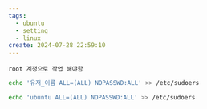 ```yaml
---
tags:
  - ubuntu
  - setting
  - linux
create: 2024-07-28 22:59:10
---
```


```ad-attention
root 계정으로 작업 해야함
```

```sh
echo '유저_이름 ALL=(ALL) NOPASSWD:ALL' >> /etc/sudoers
```

```sh
echo 'ubuntu ALL=(ALL) NOPASSWD:ALL' >> /etc/sudoers
```

